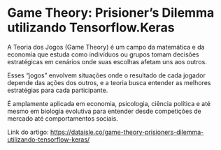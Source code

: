 # Game Theory: Prisioner’s Dilemma utilizando Tensorflow.Keras

A Teoria dos Jogos (Game Theory) é um campo da matemática e da economia que estuda como indivíduos ou grupos tomam decisões estratégicas em cenários onde suas escolhas afetam uns aos outros.

Esses “jogos” envolvem situações onde o resultado de cada jogador depende das ações dos outros, e a teoria busca entender as melhores estratégias para cada participante.

É amplamente aplicada em economia, psicologia, ciência política e até mesmo em biologia evolutiva para entender desde competições de mercado até comportamentos sociais.

Link do artigo: https://dataisle.co/game-theory-prisioners-dilemma-utilizando-tensorflow-keras/
